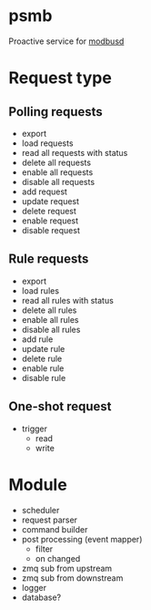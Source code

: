 # psmb

Proactive service for [modbusd](https://github.com/taka-wang/modbusd)


# Request type

## Polling requests
- export
- load requests
- read all requests with status
- delete all requests
- enable all requests
- disable all requests
- add request
- update request
- delete request
- enable request
- disable request

## Rule requests
- export
- load rules
- read all rules with status
- delete all rules
- enable all rules
- disable all rules
- add rule
- update rule
- delete rule
- enable rule
- disable rule

## One-shot request
- trigger
    - read
    - write

# Module
- scheduler
- request parser
- command builder
- post processing (event mapper)
    - filter
    - on changed
- zmq sub from upstream
- zmq sub from downstream
- logger
- database?